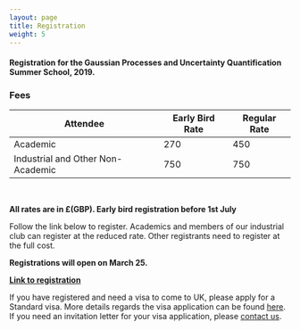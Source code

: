 ```yaml
---
layout: page
title: Registration
weight: 5
---
```


#### Registration for the Gaussian Processes and Uncertainty Quantification Summer School, 2019.

### Fees

Attendee                          | Early Bird Rate | Regular Rate
----------------------------------|-----------------|--------------
Academic                          |      270        |  450
Industrial and Other Non-Academic |      750        |  750

<br />

**All rates are in £(GBP). Early bird registration before 1st July**

Follow the link below to register. Academics and members of our
industrial club can register at the reduced rate. Other registrants need
to register at the full cost.


**Registrations will open on March 25.**

[**Link to registration**](https://onlineshop.shef.ac.uk/conferences-and-events/faculty-of-engineering/computer-science/summer-school-in-gaussian-processes-and-uncertainty-quantification)


If you have registered and need a visa to come to UK, please apply for a Standard visa. More details regards the visa application can be found
[here](https://www.gov.uk/standard-visitor-visa). If you need an
invitation letter for your visa application, please [contact us](mailto:mauricio.alvarez@sheffield.ac.uk).
